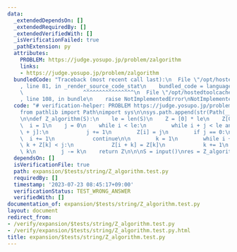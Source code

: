 ```yaml
---
data:
  _extendedDependsOn: []
  _extendedRequiredBy: []
  _extendedVerifiedWith: []
  _isVerificationFailed: true
  _pathExtension: py
  attributes:
    PROBLEM: https://judge.yosupo.jp/problem/zalgorithm
    links:
    - https://judge.yosupo.jp/problem/zalgorithm
  bundledCode: "Traceback (most recent call last):\n  File \"/opt/hostedtoolcache/Python/3.11.4/x64/lib/python3.11/site-packages/onlinejudge_verify/documentation/build.py\"\
    , line 81, in _render_source_code_stat\n    bundled_code = language.bundle(\n\
    \                   ^^^^^^^^^^^^^^^^\n  File \"/opt/hostedtoolcache/Python/3.11.4/x64/lib/python3.11/site-packages/onlinejudge_verify/languages/python.py\"\
    , line 108, in bundle\n    raise NotImplementedError\nNotImplementedError\n"
  code: "# verification-helper: PROBLEM https://judge.yosupo.jp/problem/zalgorithm\n\
    from pathlib import Path\nimport sys\n\nsys.path.append(str(Path(__file__).resolve().parent.parent.parent.parent))\n\
    \n\ndef Z_algorithm(S):\n    le = len(S)\n    Z = [0] * le\n    Z[0] = le\n  \
    \  i = 1\n    j = 0\n    while i < le:\n        while i + j < le and S[j] == S[i\
    \ + j]:\n            j += 1\n        Z[i] = j\n        if j == 0:\n          \
    \  i += 1\n            continue\n\n        k = 1\n        while i + k < le and\
    \ k + Z[k] < j:\n            Z[i + k] = Z[k]\n            k += 1\n        i +=\
    \ k\n        j -= k\n    return Z\n\n\nS = input()\nres = Z_algorithm(S)\nprint(*res)\n"
  dependsOn: []
  isVerificationFile: true
  path: expansion/$tests/string/Z_algorithm.test.py
  requiredBy: []
  timestamp: '2023-07-23 08:45:17+09:00'
  verificationStatus: TEST_WRONG_ANSWER
  verifiedWith: []
documentation_of: expansion/$tests/string/Z_algorithm.test.py
layout: document
redirect_from:
- /verify/expansion/$tests/string/Z_algorithm.test.py
- /verify/expansion/$tests/string/Z_algorithm.test.py.html
title: expansion/$tests/string/Z_algorithm.test.py
---
```

